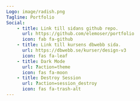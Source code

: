 ```yaml
---
Logo: image/radish.png
Tagline: Portfolio
Social:
    - title: Link till sidans github repo.
      url: https://github.com/elemoser/portfolio
      icon: fab fa-github
    - title: Link till kursens dbwebb sida.
      url: https://dbwebb.se/kurser/design-v3
      icon: fas fa-leaf
    - title: Dark Mode
      url: ?action=theme
      icon: fas fa-moon
    - title: Destroy Session
      url: ?action=session_destroy
      icon: fas fa-trash-alt
---
```

